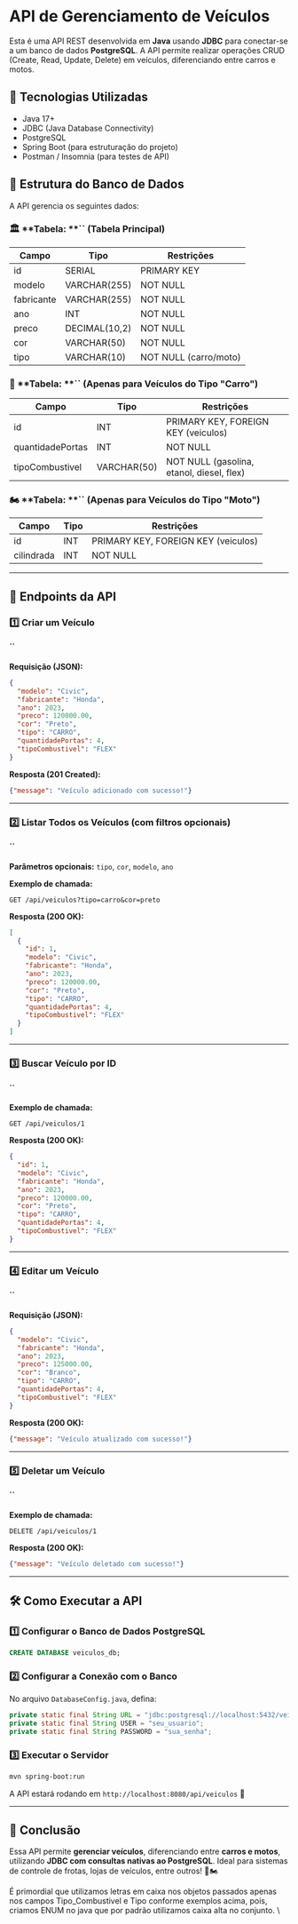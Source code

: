 # API de Gerenciamento de Veículos

Esta é uma API REST desenvolvida em **Java** usando **JDBC** para conectar-se a um banco de dados **PostgreSQL**. A API permite realizar operações CRUD (Create, Read, Update, Delete) em veículos, diferenciando entre carros e motos.

## 📌 Tecnologias Utilizadas

- Java 17+
- JDBC (Java Database Connectivity)
- PostgreSQL
- Spring Boot (para estruturação do projeto)
- Postman / Insomnia (para testes de API)

## 📁 Estrutura do Banco de Dados

A API gerencia os seguintes dados:

### 🏛️ \*\*Tabela: \*\*`` (Tabela Principal)

| Campo      | Tipo          | Restrições            |
| ---------- | ------------- | --------------------- |
| id         | SERIAL        | PRIMARY KEY           |
| modelo     | VARCHAR(255)  | NOT NULL              |
| fabricante | VARCHAR(255)  | NOT NULL              |
| ano        | INT           | NOT NULL              |
| preco      | DECIMAL(10,2) | NOT NULL              |
| cor        | VARCHAR(50)   | NOT NULL              |
| tipo       | VARCHAR(10)   | NOT NULL (carro/moto) |

### 🚗 \*\*Tabela: \*\*`` (Apenas para Veículos do Tipo "Carro")

| Campo            | Tipo        | Restrições                                |
| ---------------- | ----------- | ----------------------------------------- |
| id               | INT         | PRIMARY KEY, FOREIGN KEY (veiculos)       |
| quantidadePortas | INT         | NOT NULL                                  |
| tipoCombustivel  | VARCHAR(50) | NOT NULL (gasolina, etanol, diesel, flex) |

### 🏍️ \*\*Tabela: \*\*`` (Apenas para Veículos do Tipo "Moto")

| Campo      | Tipo | Restrições                          |
| ---------- | ---- | ----------------------------------- |
| id         | INT  | PRIMARY KEY, FOREIGN KEY (veiculos) |
| cilindrada | INT  | NOT NULL                            |

---

## 🚀 **Endpoints da API**

### 1️⃣ Criar um Veículo

#### ``

**Requisição (JSON):**

```json
{
  "modelo": "Civic",
  "fabricante": "Honda",
  "ano": 2023,
  "preco": 120000.00,
  "cor": "Preto",
  "tipo": "CARRO",
  "quantidadePortas": 4,
  "tipoCombustivel": "FLEX"
}
```

**Resposta (201 Created):**

```json
{"message": "Veículo adicionado com sucesso!"}
```

---

### 2️⃣ Listar Todos os Veículos (com filtros opcionais)

#### ``

**Parâmetros opcionais:** `tipo`, `cor`, `modelo`, `ano`

**Exemplo de chamada:**

```http
GET /api/veiculos?tipo=carro&cor=preto
```

**Resposta (200 OK):**

```json
[
  {
    "id": 1,
    "modelo": "Civic",
    "fabricante": "Honda",
    "ano": 2023,
    "preco": 120000.00,
    "cor": "Preto",
    "tipo": "CARRO",
    "quantidadePortas": 4,
    "tipoCombustivel": "FLEX"
  }
]
```

---

### 3️⃣ Buscar Veículo por ID

#### ``

**Exemplo de chamada:**

```http
GET /api/veiculos/1
```

**Resposta (200 OK):**

```json
{
  "id": 1,
  "modelo": "Civic",
  "fabricante": "Honda",
  "ano": 2023,
  "preco": 120000.00,
  "cor": "Preto",
  "tipo": "CARRO",
  "quantidadePortas": 4,
  "tipoCombustivel": "FLEX"
}
```

---

### 4️⃣ Editar um Veículo

#### ``

**Requisição (JSON):**

```json
{
  "modelo": "Civic",
  "fabricante": "Honda",
  "ano": 2023,
  "preco": 125000.00,
  "cor": "Branco",
  "tipo": "CARRO",
  "quantidadePortas": 4,
  "tipoCombustivel": "FLEX"
}
```

**Resposta (200 OK):**

```json
{"message": "Veículo atualizado com sucesso!"}
```

---

### 5️⃣ Deletar um Veículo

#### ``

**Exemplo de chamada:**

```http
DELETE /api/veiculos/1
```

**Resposta (200 OK):**

```json
{"message": "Veículo deletado com sucesso!"}
```

---

## 🛠️ **Como Executar a API**

### 1️⃣ Configurar o Banco de Dados PostgreSQL

```sql
CREATE DATABASE veiculos_db;
```

### 2️⃣ Configurar a Conexão com o Banco

No arquivo `DatabaseConfig.java`, defina:

```java
private static final String URL = "jdbc:postgresql://localhost:5432/veiculos_db";
private static final String USER = "seu_usuario";
private static final String PASSWORD = "sua_senha";
```

### 3️⃣ Executar o Servidor

```sh
mvn spring-boot:run
```

A API estará rodando em `http://localhost:8080/api/veiculos` 🚀

---

## 📌 **Conclusão**

Essa API permite **gerenciar veículos**, diferenciando entre **carros e motos**, utilizando **JDBC com consultas nativas ao PostgreSQL**. Ideal para sistemas de controle de frotas, lojas de veículos, entre outros! 🚗🏍️

É primordial que utilizamos letras em caixa nos objetos passados apenas nos campos Tipo\_Combustivel e Tipo conforme exemplos acima, pois, criamos ENUM no java que por padrão utilizamos caixa alta no conjunto. \
